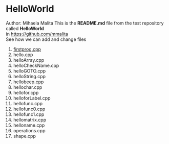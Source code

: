 # HelloWorld 
Author: Mihaela Malita
This is the <b>README.md</b> file from the test repository called <b>HelloWorld</b>  <br>
in <a href="https://github.com/mmalita">https://github.com/mmalita</a> <br>
See how we can add and change files
<ol>
<li><a href="firstprog.cpp">firstprog.cpp</a>
<li>hello.cpp
<li>helloArray.cpp
<li>helloCheckName.cpp
<li>helloGOTO.cpp
<li>helloString.cpp
<li>hellobeep.cpp
<li>hellochar.cpp
<li>hellofor.cpp
<li>helloforLabel.cpp
<li>hellofunc.cpp
<li>hellofunc0.cpp
<li>hellofunc1.cpp
<li>hellomatrix.cpp
<li>helloname.cpp
<li>operations.cpp
<li>shape.cpp
</ol>
